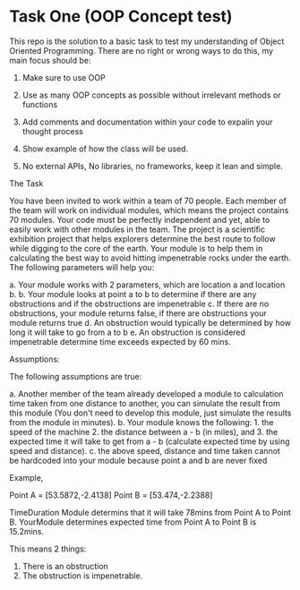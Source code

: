 # Task One (OOP Concept test)

This repo is the solution to a basic task to test my understanding of Object Oriented Programming. There are no right or wrong ways to do this, my main focus should be:

1. Make sure to use OOP

2. Use as many OOP concepts as possible without irrelevant methods or functions

3. Add comments and documentation within your code to expalin your thought process

4. Show example of how the class will be used.

5. No external APIs, No libraries, no frameworks, keep it lean and simple. 

The Task

You have been invited to work within a team of 70 people. Each member of the team will work on individual modules, which means the project contains 70 modules. Your code must be perfectly independent and yet, able to easily work with other modules in the team. The project is a scientific exhibition project that helps explorers determine the best route to follow while digging to the core of the earth. Your module is to help them in calculating the best way to avoid hitting impenetrable rocks under the earth. The following parameters will help you:

a. Your module works with 2 parameters, which are location a and location b. 
b. Your module looks at point a to b to determine if there are any obstructions and if the obstructions are impenetrable 
c. If there are no obstructions, your module returns false, if there are obstructions your module returns true
d. An obstruction would typically be determined by how long it will take to go from a to b
e. An obstruction is considered impenetrable determine time exceeds expected by 60 mins.

Assumptions:

The following assumptions are true:

a. Another member of the team already developed a module to calculation time taken from one distance to another, you can simulate the result from this module (You don't need to develop this module, just simulate the results from the module in minutes).
b. Your module knows the following: 1. the speed of the machine 2. the distance between a - b (in miles), and 3. the expected time it will take to get from a - b (calculate expected time by using speed and distance). 
c. the above speed, distance and time taken cannot be hardcoded into your module because point a and b are never fixed


Example,


Point A = [53.5872,-2.4138]
Point B = [53.474,-2.2388]

TimeDuration Module determins that it will take 78mins from Point A to Point B.
YourModule determines expected time from Point A to Point B is 15.2mins. 

This means 2 things:
1. There is an obstruction
2. The obstruction is impenetrable.  
